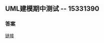 ## UML建模期中测试 -- 15331390

### 答案
[链接](http://zhangjiaqiao.top/2018/05/13/%E7%B3%BB%E5%88%86%E6%9C%9F%E4%B8%AD%E6%B5%8B%E8%AF%95/)